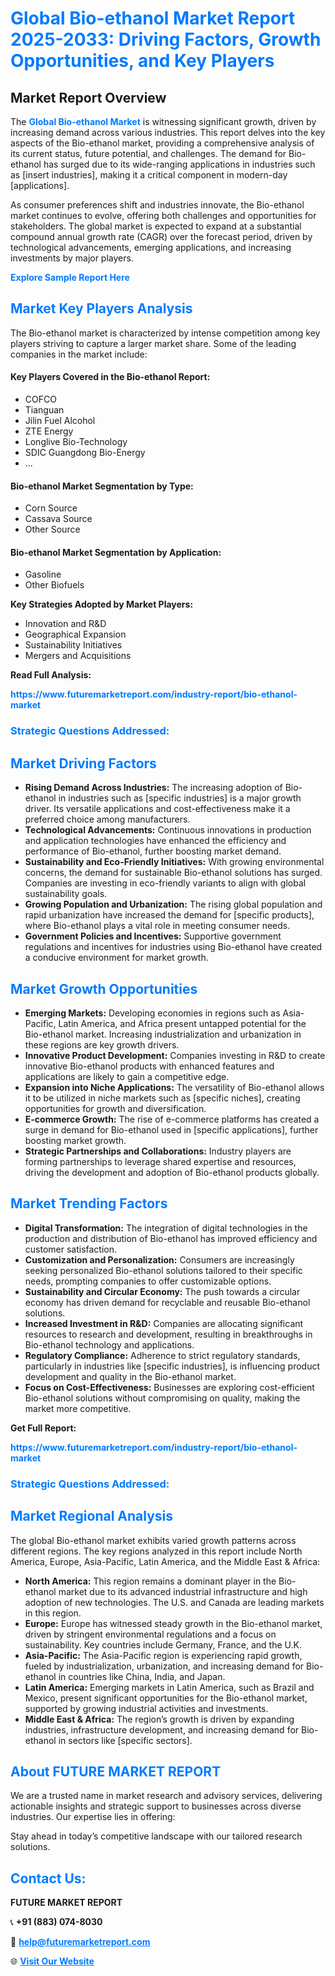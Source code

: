 <h1 style="color: #007BFF;">Global Bio-ethanol Market Report 2025-2033: Driving Factors, Growth Opportunities, and Key Players</h1>

<section id="overview">
<h2>Market Report Overview</h2>
<p>The <a href="https://www.futuremarketreport.com/industry-report/bio-ethanol-market" style="color: #007BFF; text-decoration: none;"><strong>Global Bio-ethanol Market</strong></a> is witnessing significant growth, driven by increasing demand across various industries. This report delves into the key aspects of the Bio-ethanol market, providing a comprehensive analysis of its current status, future potential, and challenges. The demand for Bio-ethanol has surged due to its wide-ranging applications in industries such as [insert industries], making it a critical component in modern-day [applications].</p>
<p>As consumer preferences shift and industries innovate, the Bio-ethanol market continues to evolve, offering both challenges and opportunities for stakeholders. The global market is expected to expand at a substantial compound annual growth rate (CAGR) over the forecast period, driven by technological advancements, emerging applications, and increasing investments by major players.</p>
</section>

<section id="overview">
<p><a href="https://www.futuremarketreport.com/request-sample/reportId=96613" style="color: #007BFF; text-decoration: none;"><strong>Explore Sample Report Here</strong></a></p>
</section>

<section id="key-players">
<h2 style="color: #007BFF;">Market Key Players Analysis</h2>
<p>The Bio-ethanol market is characterized by intense competition among key players striving to capture a larger market share. Some of the leading companies in the market include:</p>
<h4>Key Players Covered in the Bio-ethanol Report:</h4>
<ul><li>COFCO</li><li>Tianguan</li><li>Jilin Fuel Alcohol</li><li>ZTE Energy</li><li>Longlive Bio-Technology</li><li>SDIC Guangdong Bio-Energy</li><li>...</li></ul>
<h4>Bio-ethanol Market Segmentation by Type:</h4>
<ul><li>Corn Source</li><li>Cassava Source</li><li>Other Source</li></ul>

<h4>Bio-ethanol Market Segmentation by Application:</h4>
<ul><li>Gasoline</li><li>Other Biofuels</li></ul>
<p><strong>Key Strategies Adopted by Market Players:</strong></p>
<ul>
<li>Innovation and R&D</li>
<li>Geographical Expansion</li>
<li>Sustainability Initiatives</li>
<li>Mergers and Acquisitions</li>
</ul>
</section>

<section>
<p><strong>Read Full Analysis: </strong></p><a href="https://www.futuremarketreport.com/industry-report/bio-ethanol-market" style="color: #007BFF; text-decoration: none;"><strong>https://www.futuremarketreport.com/industry-report/bio-ethanol-market</strong></a>
<h3 style="color: #007BFF;">Strategic Questions Addressed:</h3>
</section>

<section id="driving-factors">
<h2 style="color: #007BFF;">Market Driving Factors</h2>
<ul>
<li><strong>Rising Demand Across Industries:</strong> The increasing adoption of Bio-ethanol in industries such as [specific industries] is a major growth driver. Its versatile applications and cost-effectiveness make it a preferred choice among manufacturers.</li>
<li><strong>Technological Advancements:</strong> Continuous innovations in production and application technologies have enhanced the efficiency and performance of Bio-ethanol, further boosting market demand.</li>
<li><strong>Sustainability and Eco-Friendly Initiatives:</strong> With growing environmental concerns, the demand for sustainable Bio-ethanol solutions has surged. Companies are investing in eco-friendly variants to align with global sustainability goals.</li>
<li><strong>Growing Population and Urbanization:</strong> The rising global population and rapid urbanization have increased the demand for [specific products], where Bio-ethanol plays a vital role in meeting consumer needs.</li>
<li><strong>Government Policies and Incentives:</strong> Supportive government regulations and incentives for industries using Bio-ethanol have created a conducive environment for market growth.</li>
</ul>
</section>

<section id="growth-opportunities">
<h2 style="color: #007BFF;">Market Growth Opportunities</h2>
<ul>
<li><strong>Emerging Markets:</strong> Developing economies in regions such as Asia-Pacific, Latin America, and Africa present untapped potential for the Bio-ethanol market. Increasing industrialization and urbanization in these regions are key growth drivers.</li>
<li><strong>Innovative Product Development:</strong> Companies investing in R&D to create innovative Bio-ethanol products with enhanced features and applications are likely to gain a competitive edge.</li>
<li><strong>Expansion into Niche Applications:</strong> The versatility of Bio-ethanol allows it to be utilized in niche markets such as [specific niches], creating opportunities for growth and diversification.</li>
<li><strong>E-commerce Growth:</strong> The rise of e-commerce platforms has created a surge in demand for Bio-ethanol used in [specific applications], further boosting market growth.</li>
<li><strong>Strategic Partnerships and Collaborations:</strong> Industry players are forming partnerships to leverage shared expertise and resources, driving the development and adoption of Bio-ethanol products globally.</li>
</ul>
</section>

<section id="trending-factors">
<h2 style="color: #007BFF;">Market Trending Factors</h2>
<ul>
<li><strong>Digital Transformation:</strong> The integration of digital technologies in the production and distribution of Bio-ethanol has improved efficiency and customer satisfaction.</li>
<li><strong>Customization and Personalization:</strong> Consumers are increasingly seeking personalized Bio-ethanol solutions tailored to their specific needs, prompting companies to offer customizable options.</li>
<li><strong>Sustainability and Circular Economy:</strong> The push towards a circular economy has driven demand for recyclable and reusable Bio-ethanol solutions.</li>
<li><strong>Increased Investment in R&D:</strong> Companies are allocating significant resources to research and development, resulting in breakthroughs in Bio-ethanol technology and applications.</li>
<li><strong>Regulatory Compliance:</strong> Adherence to strict regulatory standards, particularly in industries like [specific industries], is influencing product development and quality in the Bio-ethanol market.</li>
<li><strong>Focus on Cost-Effectiveness:</strong> Businesses are exploring cost-efficient Bio-ethanol solutions without compromising on quality, making the market more competitive.</li>
</ul>
</section>

<section>
<p><strong>Get Full Report: </strong></p><a href="https://www.futuremarketreport.com/industry-report/bio-ethanol-market" style="color: #007BFF; text-decoration: none;"><strong>https://www.futuremarketreport.com/industry-report/bio-ethanol-market</strong></a>
<h3 style="color: #007BFF;">Strategic Questions Addressed:</h3>
</section>


<section id="regional-analysis">
<h2 style="color: #007BFF;">Market Regional Analysis</h2>
<p>The global Bio-ethanol market exhibits varied growth patterns across different regions. The key regions analyzed in this report include North America, Europe, Asia-Pacific, Latin America, and the Middle East & Africa:</p>
<ul>
<li><strong>North America:</strong> This region remains a dominant player in the Bio-ethanol market due to its advanced industrial infrastructure and high adoption of new technologies. The U.S. and Canada are leading markets in this region.</li>
<li><strong>Europe:</strong> Europe has witnessed steady growth in the Bio-ethanol market, driven by stringent environmental regulations and a focus on sustainability. Key countries include Germany, France, and the U.K.</li>
<li><strong>Asia-Pacific:</strong> The Asia-Pacific region is experiencing rapid growth, fueled by industrialization, urbanization, and increasing demand for Bio-ethanol in countries like China, India, and Japan.</li>
<li><strong>Latin America:</strong> Emerging markets in Latin America, such as Brazil and Mexico, present significant opportunities for the Bio-ethanol market, supported by growing industrial activities and investments.</li>
<li><strong>Middle East & Africa:</strong> The region’s growth is driven by expanding industries, infrastructure development, and increasing demand for Bio-ethanol in sectors like [specific sectors].</li>
</ul>
</section>

<footer>
<h2 style="color: #007BFF;">About FUTURE MARKET REPORT</h2>
<p>We are a trusted name in market research and advisory services, delivering actionable insights and strategic support to businesses across diverse industries. Our expertise lies in offering:</p>

<p>Stay ahead in today’s competitive landscape with our tailored research solutions.</p>

<h2 style="color: #007BFF;">Contact Us:</h2>
<p><strong>FUTURE MARKET REPORT</strong></p>
<p>📞 <strong>+91 (883) 074-8030</strong></p>
<p>📧 <strong><a href="mailto:help@futuremarketreport.com" style="color: #007BFF;">help@futuremarketreport.com</a></strong></p>
<p>🌐 <strong><a href="https://www.futuremarketreport.com/" style="color: #007BFF;">Visit Our Website</a></strong></p>
</footer>